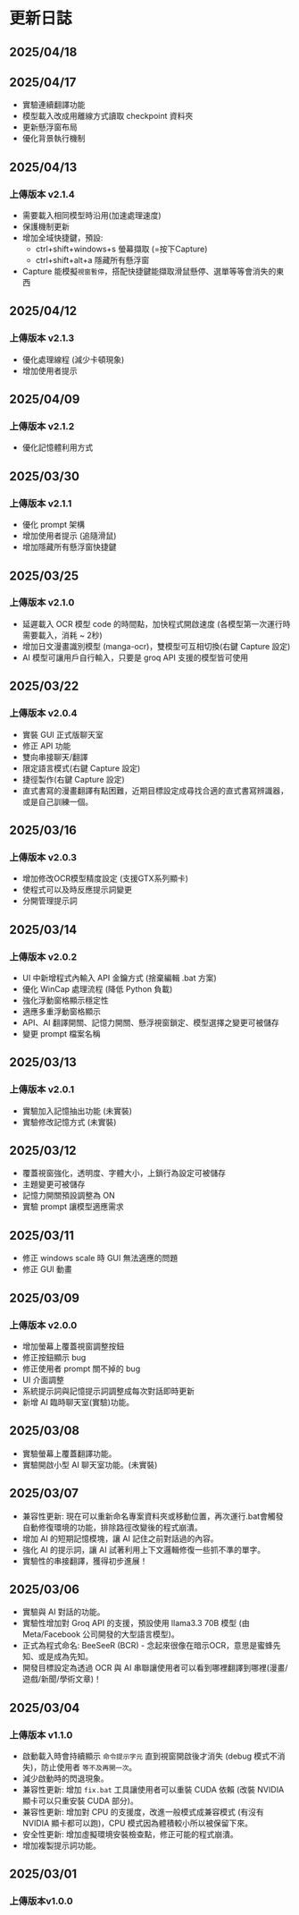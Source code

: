 # 更新日誌
## 2025/04/18

## 2025/04/17
- 實驗連續翻譯功能
- 模型載入改成用離線方式讀取 checkpoint 資料夾
- 更新懸浮窗布局
- 優化背景執行機制

## 2025/04/13
### **上傳版本 v2.1.4**
- 需要載入相同模型時沿用(加速處理速度)
- 保護機制更新
- 增加全域快捷鍵，預設:
    - ctrl+shift+windows+s 螢幕擷取 (=按下Capture)
    - ctrl+shift+alt+a 隱藏所有懸浮窗
- Capture 能模擬`視窗暫停`，搭配快捷鍵能擷取滑鼠懸停、選單等等會消失的東西

## 2025/04/12
### **上傳版本 v2.1.3**
- 優化處理線程 (減少卡頓現象)
- 增加使用者提示

## 2025/04/09
### **上傳版本 v2.1.2**
- 優化記憶體利用方式

## 2025/03/30
### **上傳版本 v2.1.1**
- 優化 prompt 架構
- 增加使用者提示 (追隨滑鼠)
- 增加隱藏所有懸浮窗快捷鍵

## 2025/03/25
### **上傳版本 v2.1.0**
- 延遲載入 OCR 模型 code 的時間點，加快程式開啟速度 (各模型第一次運行時需要載入，消耗 ~ 2秒)
- 增加日文漫畫識別模型 (manga-ocr)，雙模型可互相切換(右鍵 Capture 設定)
- AI 模型可讓用戶自行輸入，只要是 groq API 支援的模型皆可使用

## 2025/03/22
### **上傳版本 v2.0.4**
- 實裝 GUI 正式版聊天室
- 修正 API 功能
- 雙向串接聊天/翻譯
- 限定語言模式(右鍵 Capture 設定)
- 捷徑製作(右鍵 Capture 設定)
- 直式書寫的漫畫翻譯有點困難，近期目標設定成尋找合適的直式書寫辨識器，或是自己訓練一個。

## 2025/03/16
### **上傳版本 v2.0.3**
- 增加修改OCR模型精度設定 (支援GTX系列顯卡)
- 使程式可以及時反應提示詞變更
- 分開管理提示詞

## 2025/03/14
### **上傳版本 v2.0.2**
- UI 中新增程式內輸入 API 金鑰方式 (捨棄編輯 .bat 方案)
- 優化 WinCap 處理流程 (降低 Python 負載)
- 強化浮動窗格顯示穩定性
- 適應多重浮動窗格顯示
- API、AI 翻譯開關、記憶力開關、懸浮視窗鎖定、模型選擇之變更可被儲存
- 變更 prompt 檔案名稱

## 2025/03/13
### **上傳版本 v2.0.1**
- 實驗加入記憶抽出功能 (未實裝)
- 實驗修改記憶方式 (未實裝)

## 2025/03/12
- 覆蓋視窗強化，透明度、字體大小，上鎖行為設定可被儲存
- 主題變更可被儲存
- 記憶力開關預設調整為 ON
- 實驗 prompt 讓模型適應需求

## 2025/03/11
- 修正 windows scale 時 GUI 無法適應的問題
- 修正 GUI 動畫

## 2025/03/09
### **上傳版本 v2.0.0**
- 增加螢幕上覆蓋視窗調整按鈕
- 修正按鈕顯示 bug
- 修正使用者 prompt 關不掉的 bug
- UI 介面調整
- 系統提示詞與記憶提示詞調整成每次對話即時更新
- 新增 AI 臨時聊天室(實驗)功能。

## 2025/03/08
- 實驗螢幕上覆蓋翻譯功能。
- 實驗開啟小型 AI 聊天室功能。(未實裝)

## 2025/03/07
- 兼容性更新: 現在可以重新命名專案資料夾或移動位置，再次運行.bat會觸發自動修復環境的功能，排除路徑改變後的程式崩潰。
- 增加 AI 的短期記憶模塊，讓 AI 記住之前對話過的內容。
- 強化 AI 的提示詞，讓 AI 試著利用上下文邏輯修復一些抓不準的單字。
- 實驗性的串接翻譯，獲得初步進展！

## 2025/03/06
- 實驗與 AI 對話的功能。
- 實驗性增加對 Groq API 的支援，預設使用 llama3.3 70B 模型 (由 Meta/Facebook 公司開發的大型語言模型)。
- 正式為程式命名: BeeSeeR (BCR) - 念起來很像在暗示OCR，意思是蜜蜂先知、或是成為先知。
- 開發目標設定為透過 OCR 與 AI 串聯讓使用者可以看到哪裡翻譯到哪裡(漫畫/遊戲/新聞/學術文章)！

## 2025/03/04
### **上傳版本 v1.1.0**
- 啟動載入時會持續顯示 `命令提示字元` 直到視窗開啟後才消失 (debug 模式不消失)，防止使用者 `等不及再開一次`。
- 減少啟動時的閃退現象。
- 兼容性更新: 增加 `fix.bat` 工具讓使用者可以重裝 CUDA 依賴 (改裝 NVIDIA 顯卡可以只重安裝 CUDA 部分)。
- 兼容性更新: 增加對 CPU 的支援度，改進一般模式成兼容模式 (有沒有 NVIDIA 顯卡都可以跑)，CPU 模式因為體積較小所以被保留下來。
- 安全性更新: 增加虛擬環境安裝檢查點，修正可能的程式崩潰。
- 增加複製提示詞功能。

## 2025/03/01
### **上傳版本v1.0.0**